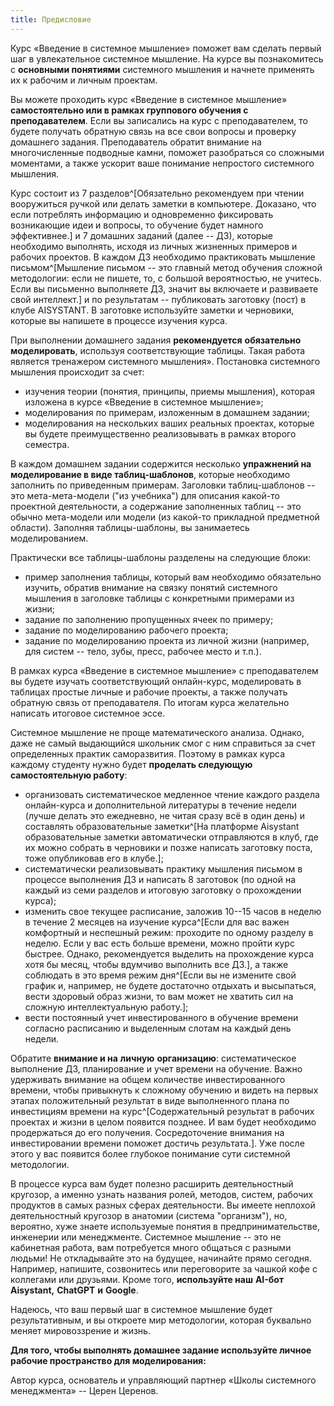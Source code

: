 ```yaml
---
title: Предисловие
---
```


Курс «Введение в системное мышление» поможет вам сделать первый шаг в
увлекательное системное мышление. На курсе вы познакомитесь с
**основными понятиями** системного мышления и начнете применять их к
рабочим и личным проектам.

Вы можете проходить курс «Введение в системное мышление»
**самостоятельно или в рамках группового обучения с преподавателем**.
Если вы записались на курс с преподавателем, то будете получать обратную
связь на все свои вопросы и проверку домашнего задания. Преподаватель
обратит внимание на многочисленные подводные камни, поможет разобраться
со сложными моментами, а также ускорит ваше понимание непростого
системного мышления.

Курс состоит из 7 разделов^[Обязательно рекомендуем при
чтении вооружиться ручкой или делать заметки в компьютере. Доказано, что
если потреблять информацию и одновременно фиксировать возникающие идеи и
вопросы, то обучение будет намного эффективнее.] и 7
домашних заданий (далее -- ДЗ), которые необходимо выполнять, исходя из
личных жизненных примеров и рабочих проектов. В каждом ДЗ необходимо
практиковать мышление письмом^[Мышление письмом -- это
главный метод обучения сложной методологии: если не пишете, то, с
большой вероятностью, не учитесь. Если вы письменно выполняете ДЗ,
значит вы включаете и развиваете свой интеллект.] и по
результатам -- публиковать заготовку (пост) в клубе AISYSTANT. В
заготовке используйте заметки и черновики, которые вы напишете в
процессе изучения курса.

При выполнении домашнего задания **рекомендуется** **обязательно**
**моделировать**, используя соответствующие таблицы. Такая работа
является тренажером системного мышления». Постановка системного мышления
происходит за счет:

-   изучения теории (понятия, принципы, приемы мышления), которая
    изложена в курсе «Введение в системное мышление»;
-   моделирования по примерам, изложенным в домашнем задании;
-   моделирования на нескольких ваших реальных проектах, которые вы
    будете преимущественно реализовывать в рамках второго семестра.

В каждом домашнем задании содержится несколько **упражнений на
моделирование в виде таблиц-шаблонов**, которые необходимо заполнить по
приведенным примерам. Заголовки таблиц-шаблонов -- это мета-мета-модели
("из учебника") для описания какой-то проектной деятельности, а
содержание заполненных таблиц -- это обычно мета-модели или модели (из
какой-то прикладной предметной области). Заполняя таблицы-шаблоны, вы
занимаетесь моделированием.

Практически все таблицы-шаблоны разделены на следующие блоки:

-   пример заполнения таблицы, который вам необходимо обязательно
    изучить, обратив внимание на связку понятий системного мышления в
    заголовке таблицы с конкретными примерами из жизни;
-   задание по заполнению пропущенных ячеек по примеру;
-   задание по моделированию рабочего проекта;
-   задание по моделированию проекта из личной жизни (например, для
    систем -- тело, зубы, пресс, рабочее место и т.п.).

В рамках курса «Введение в системное мышление» с преподавателем вы
будете изучать соответствующий онлайн-курс, моделировать в таблицах
простые личные и рабочие проекты, а также получать обратную связь от
преподавателя. По итогам курса желательно написать итоговое системное
эссе.

Системное мышление не проще математического анализа. Однако, даже не
самый выдающийся школьник смог с ним справиться за счет определенных
практик саморазвития. Поэтому в рамках курса каждому студенту нужно
будет **проделать следующую самостоятельную работу**:

-   организовать систематическое медленное чтение каждого раздела
    онлайн-курса и дополнительной литературы в течение недели (лучше
    делать это ежедневно, не читая сразу всё в один день) и составлять
    образовательные заметки^[На платформе Aisystant
    образовательные заметки автоматически отправляются в клуб, где их
    можно собрать в черновики и позже написать заготовку поста, тоже
    опубликовав его в клубе.];
-   систематически реализовывать практику мышления письмом в процессе
    выполнения ДЗ и написать 8 заготовок (по одной на каждый из семи
    разделов и итоговую заготовку о прохождении курса);
-   изменить свое текущее расписание, заложив 10--15 часов в неделю в
    течение 2 месяцев на изучение курса^[Если для вас
    важен комфортный и неспешный режим: проходите по одному разделу в
    неделю. Если у вас есть больше времени, можно пройти курс быстрее.
    Однако, рекомендуется выделить на прохождение курса хотя бы месяц,
    чтобы вдумчиво выполнить все ДЗ.], а также соблюдать
    в это время режим дня^[Если вы не измените свой
    график и, например, не будете достаточно отдыхать и высыпаться,
    вести здоровый образ жизни, то вам может не хватить сил на сложную
    интеллектуальную работу.];
-   вести постоянный учет инвестированного в обучение времени согласно
    расписанию и выделенным слотам на каждый день недели.

Обратите **внимание и на** **личную** **организацию**: систематическое
выполнение ДЗ, планирование и учет времени на обучение. Важно удерживать
внимание на общем количестве инвестированного времени, чтобы привыкнуть
к сложному обучению и видеть на первых этапах положительный результат в
виде выполненного плана по инвестициям времени на
курс^[Содержательный результат в рабочих проектах и
жизни в целом появится позднее. И вам будет необходимо продержаться до
его получения. Сосредоточение внимания на инвестировании времени поможет
достичь результата.]. Уже после этого у вас появится
более глубокое понимание сути системной методологии.

В процессе курса вам будет полезно расширить деятельностный кругозор, а
именно узнать названия ролей, методов, систем, рабочих продуктов в самых
разных сферах деятельности. Вы имеете неплохой деятельностный кругозор в
анатомии (система "организм"), но, вероятно, хуже знаете используемые
понятия в предпринимательстве, инженерии или менеджменте. Системное
мышление -- это не кабинетная работа, вам потребуется много общаться с
разными людьми! Не откладывайте это на будущее, начинайте прямо сегодня.
Например, напишите, созвонитесь или переговорите за чашкой кофе с
коллегами или друзьями. Кроме того, **используйте наш** **AI-бот**
**Aisystant,** **ChatGPT** **и** **Google**.

Надеюсь, что ваш первый шаг в системное мышление будет результативным, и
вы откроете мир методологии, которая буквально меняет мировоззрение и
жизнь.

**Для того, чтобы выполнять домашнее задание используйте личное рабочие
пространство для моделирования:**

Автор курса, основатель и управляющий партнер «Школы системного
менеджмента» -- Церен Церенов.

